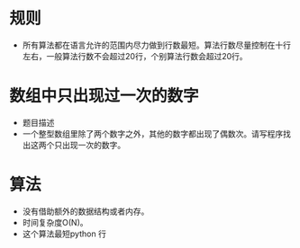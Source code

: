 # 规则

 - 所有算法都在语言允许的范围内尽力做到行数最短。算法行数尽量控制在十行左右，一般算法行数不会超过20行，个别算法行数会超过20行。


# 数组中只出现过一次的数字
 - 题目描述
 - 一个整型数组里除了两个数字之外，其他的数字都出现了偶数次。请写程序找出这两个只出现一次的数字。



# 算法
 - 没有借助额外的数据结构或者内存。
 - 时间复杂度O(N)。
 - 这个算法最短python 行